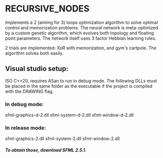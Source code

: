 # RECURSIVE_NODES

Implements a 2 (aiming for 3) loops optimization algorithm to solve optimal control and memorization problems. The neural network is meta-optimized by a custom genetic algorithm, which evolves both topology and floating point parameters. The network itself uses 3 factor Hebbian learning rules. 

2 trials are implemented: XoR with memorization, and gym's cartpole. The algorithm solves both easily.

## Visual studio setup:

ISO C++20, requires ASan to run in debug mode. The following DLLs must be placed in the same folder as the executable if the project is compiled with the DRAWING flag.
### In debug mode:

  sfml-graphics-d-2.dll     sfml-system-d-2.dll     sfml-window-d-2.dll
  
  
### In release mode:

  sfml-graphics-2.dll      sfml-system-2.dll     sfml-window-2.dll
  
 
##### To obtain those, download SFML 2.5.1.
